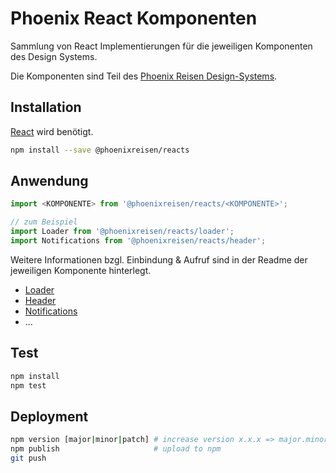 # Phoenix React Komponenten

Sammlung von React Implementierungen für die jeweiligen Komponenten des Design Systems.

Die Komponenten sind Teil des [Phoenix Reisen Design-Systems](https://design-system.phoenixreisen.net).

## Installation

[React](https://reactjs.org/) wird benötigt.

```bash
npm install --save @phoenixreisen/reacts
```

## Anwendung

```ts
import <KOMPONENTE> from '@phoenixreisen/reacts/<KOMPONENTE>';

// zum Beispiel
import Loader from '@phoenixreisen/reacts/loader';
import Notifications from '@phoenixreisen/reacts/header';
```

Weitere Informationen bzgl. Einbindung & Aufruf sind in der Readme der jeweiligen Komponente hinterlegt.

- [Loader](./loader/README.md)
- [Header](./header/README.md)
- [Notifications](./notifications/README.md)
- ...

## Test

```bash
npm install
npm test
```

## Deployment

```bash
npm version [major|minor|patch] # increase version x.x.x => major.minor.patch
npm publish                     # upload to npm
git push
```